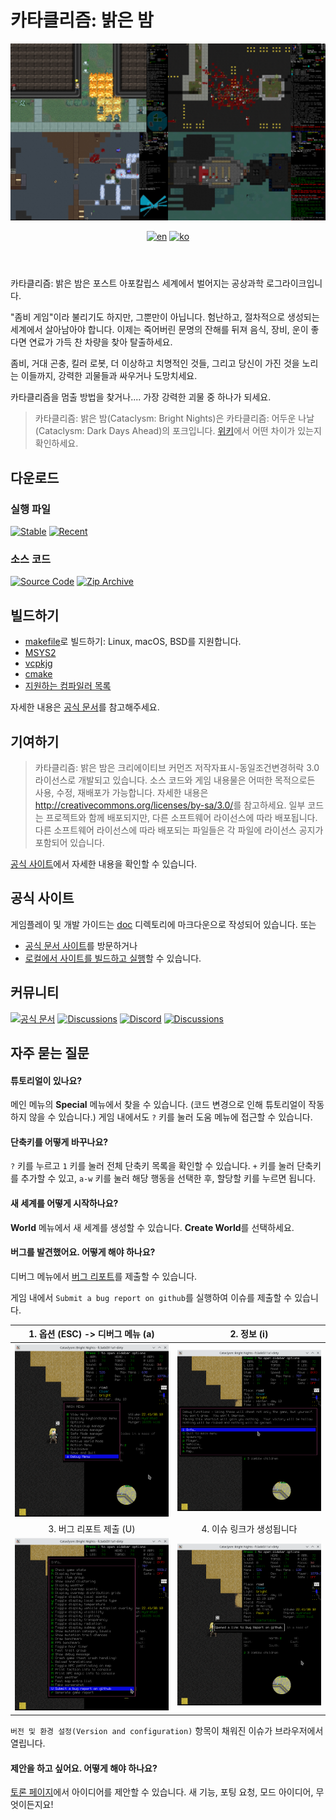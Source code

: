 # 카타클리즘: 밝은 밤

<header align="center">
  <a><img src="doc/src/content/docs/en/contribute/img/readme-title.png" title="우측 위부터 시계방향으로 Chaosvolt (x2), ExecutorBill, scarf005의 스크린샷"></a>

[![en][icon-en]][en] [![ko][icon-ko]][ko]

</header>

[en]: ./README.md
[icon-en]: https://img.shields.io/badge/lang-en-red?style=flat-square
[ko]: ./README.ko.md
[icon-ko]: https://img.shields.io/badge/lang-ko-orange?style=flat-square

카타클리즘: 밝은 밤은 포스트 아포칼립스 세계에서 벌어지는 공상과학 로그라이크입니다.

"좀비 게임"이라 불리기도 하지만, 그뿐만이 아닙니다. 험난하고, 절차적으로 생성되는 세계에서
살아남아야 합니다. 이제는 죽어버린 문명의 잔해를 뒤져 음식, 장비, 운이 좋다면 연료가 가득 찬 차량을
찾아 탈출하세요.

좀비, 거대 곤충, 킬러 로봇, 더 이상하고 치명적인 것들, 그리고 당신이 가진 것을 노리는 이들까지,
강력한 괴물들과 싸우거나 도망치세요.

카타클리즘을 멈출 방법을 찾거나.... 가장 강력한 괴물 중 하나가 되세요.

> 카타클리즘: 밝은 밤(Cataclysm: Bright Nights)은 카타클리즘: 어두운 나날(Cataclysm: Dark Days
> Ahead)의 포크입니다. [위키](https://docs.cataclysmbn.org/ko/game/changelog/)에서 어떤 차이가
> 있는지 확인하세요.

## 다운로드

### 실행 파일

[![Stable][stable-releases-badge]][stable-releases] [![Recent][all-releases-badge]][all-releases]

### 소스 코드

[![Source Code][source-badge]][source] [![Zip Archive][clone-badge]][clone]

[stable-releases]: https://github.com/cataclysmbnteam/Cataclysm-BN/releases/latest "안정판 실행 파일 내려받기"
[stable-releases-badge]: https://img.shields.io/github/v/release/cataclysmbnteam/Cataclysm-BN?style=for-the-badge&color=success&label=안정판
[all-releases]: https://github.com/cataclysmbnteam/Cataclysm-BN/releases?q=prerelease%3Atrue&expanded=true "실험판 실행 파일 내려받기"
[all-releases-badge]: https://img.shields.io/github/v/release/cataclysmbnteam/Cataclysm-BN?style=for-the-badge&color=important&label=최신%20실험판&include_prereleases&sort=date
[source]: https://github.com/cataclysmbnteam/Cataclysm-BN/archive/master.zip "소스 코드를 .zip 아카이브로 다운로드할 수 있습니다"
[source-badge]: https://img.shields.io/badge/ZIP%20아카이브로%20내려받기-black?style=for-the-badge&logo=github
[clone]: https://github.com/cataclysmbnteam/Cataclysm-BN/ "GitHub 저장소에서 클론할 수 있습니다"
[clone-badge]: https://img.shields.io/badge/저장소에서%20클론하기-black?style=for-the-badge&logo=github

## 빌드하기

- [makefile](doc/src/content/docs/en/dev/guides/building/makefile.md)로 빌드하기: Linux, macOS,
  BSD를 지원합니다.
- [MSYS2](doc/src/content/docs/en/dev/guides/building/msys.md)
- [vcpkjg](doc/src/content/docs/en/dev/guides/building/vs_vcpkg.md)
- [cmake](doc/src/content/docs/en/dev/guides/building/cmake.md)
- [지원하는 컴파일러 목록](doc/src/content/docs/en/dev/reference/compiler_support.md)

자세한 내용은 [공식 문서](https://docs.cataclysmbn.org/en/dev/guides/building/cmake/)를
참고해주세요.

## 기여하기

> 카타클리즘: 밝은 밤은 크리에이티브 커먼즈 저작자표시-동일조건변경허락 3.0 라이선스로 개발되고
> 있습니다. 소스 코드와 게임 내용물은 어떠한 목적으로든 사용, 수정, 재배포가 가능합니다. 자세한
> 내용은 <http://creativecommons.org/licenses/by-sa/3.0/>를 참고하세요. 일부 코드는 프로젝트와 함께
> 배포되지만, 다른 소프트웨어 라이선스에 따라 배포됩니다. 다른 소프트웨어 라이선스에 따라 배포되는
> 파일들은 각 파일에 라이선스 공지가 포함되어 있습니다.

[공식 사이트](https://docs.cataclysmbn.org/ko/contribute/contributing/)에서 자세한 내용을 확인할 수
있습니다.

## 공식 사이트

게임플레이 및 개발 가이드는 [doc](./doc/src/content/docs/) 디렉토리에 마크다운으로 작성되어
있습니다. 또는

- [공식 문서 사이트](https://docs.cataclysmbn.org/ko/)를 방문하거나
- [로컬에서 사이트를 빌드하고 실행](./doc/src/content/docs/en/contribute/docs.md)할 수 있습니다.

## 커뮤니티

[![공식 문서](https://img.shields.io/badge/Docs-LightGray?style=for-the-badge&logo=astro)][docs]
[![Discussions](https://img.shields.io/badge/포럼에서%20토론하기-black?style=for-the-badge&logo=github)][discussion]
[![Discord](https://img.shields.io/discord/830879262763909202?style=for-the-badge&logo=discord&label=공식%20디스코드%20서버)][discord]
[![Discussions](https://img.shields.io/badge/CDDA%20모딩%20커뮤니티-green?style=for-the-badge&logo=discord)][modding]

[discussion]: https://github.com/cataclysmbnteam/cataclysm-BN/discussions
[discord]: https://discord.gg/XW7XhXuZ89
[modding]: https://discord.gg/B5q4XCa "비공식 DDA모딩 커뮤니티에도 BN 채널이 있습니다."
[docs]: https://docs.cataclysmbn.org "공식 BN 개발문서"

## 자주 묻는 질문

#### 튜토리얼이 있나요?

메인 메뉴의 **Special** 메뉴에서 찾을 수 있습니다. (코드 변경으로 인해 튜토리얼이 작동하지 않을 수
있습니다.) 게임 내에서도 `?` 키를 눌러 도움 메뉴에 접근할 수 있습니다.

#### 단축키를 어떻게 바꾸나요?

`?` 키를 누르고 `1` 키를 눌러 전체 단축키 목록을 확인할 수 있습니다. `+` 키를 눌러 단축키를 추가할
수 있고, `a-w` 키를 눌러 해당 행동을 선택한 후, 할당할 키를 누르면 됩니다.

#### 새 세계를 어떻게 시작하나요?

**World** 메뉴에서 새 세계를 생성할 수 있습니다. **Create World**를 선택하세요.

#### 버그를 발견했어요. 어떻게 해야 하나요?

디버그 메뉴에서
[버그 리포트](https://github.com/cataclysmbnteam/cataclysm-BN/issues/new?template=bug_report.yml)를
제출할 수 있습니다.

게임 내에서 `Submit a bug report on github`를 실행하여 이슈를 제출할 수 있습니다.

|              1. 옵션 (ESC) -> 디버그 메뉴 (a)               |                         2. 정보 (i)                         |
| :---------------------------------------------------------: | :---------------------------------------------------------: |
| ![](doc/src/content/docs/en/contribute/img/readme-bug1.png) | ![](doc/src/content/docs/en/contribute/img/readme-bug2.png) |
|                   3. 버그 리포트 제출 (U)                   |                  4. 이슈 링크가 생성됩니다                  |
| ![](doc/src/content/docs/en/contribute/img/readme-bug3.png) | ![](doc/src/content/docs/en/contribute/img/readme-bug4.png) |

`버전 및 환경 설정(Version and configuration)` 항목이 채워진 이슈가 브라우저에서 열립니다.

#### 제안을 하고 싶어요. 어떻게 해야 하나요?

[토론 페이지](https://github.com/cataclysmbnteam/cataclysm-BN/discussions/categories/ideas)에서
아이디어를 제안할 수 있습니다. 새 기능, 포팅 요청, 모드 아이디어, 무엇이든지요!
